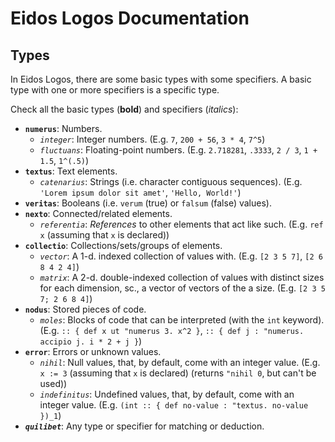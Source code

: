 # Eidos Logos Documentation
## Types

In Eidos Logos, there are some basic types with some specifiers. A basic type with one or more specifiers is a specific type.

Check all the basic types (**bold**) and specifiers (_italics_):

- **`numerus`**: Numbers.
    - _`integer`_: Integer numbers. (E.g. `7`, `200 + 56`, `3 * 4`, `7^5`)
    - _`fluctuans`_: Floating-point numbers. (E.g. `2.718281`, `.3333`, `2 / 3`, `1 + 1.5`, `1^(.5)`)
- **`textus`**: Text elements.
    - _`catenarius`_: Strings (i.e. character contiguous sequences). (E.g. `'Lorem ipsum dolor sit amet'`, `'Hello, World!'`)
- **`veritas`**: Booleans (i.e. `verum` (true) or `falsum` (false) values).
- **`nexto`**: Connected/related elements.
    - _`referentia`_: _References_ to other elements that act like such. (E.g. `ref x` (assuming that `x` is declared))
- **`collectio`**: Collections/sets/groups of elements.
    - _`vector`_: A 1-d. indexed collection of values with. (E.g. `[2 3 5 7]`, `[2 6 8 4 2 4]`)
    - _`matrix`_: A 2-d. double-indexed collection of values with distinct sizes for each dimension, sc., a vector of vectors of the a size. (E.g. `[2 3 5 7; 2 6 8 4]`)
- **`nodus`**: Stored pieces of code.
    - _`moles`_: Blocks of code that can be interpreted (with the `int` keyword). (E.g. `:: { def x ut "numerus 3. x^2 }`, `:: { def j : "numerus. accipio j. i * 2 + j }`)
- **`error`**: Errors or unknown values.
    - _`nihil`_: Null values, that, by default, come with an integer value. (E.g. `x := 3` (assuming that `x` is declared) (returns `"nihil 0`, but can't be used))
    - _`indefinitus`_: Undefined values, that, by default, come with an integer value. (E.g. `(int :: { def no-value : "textus. no-value })_1`)
- _**`quilibet`**_: Any type or specifier for matching or deduction.
